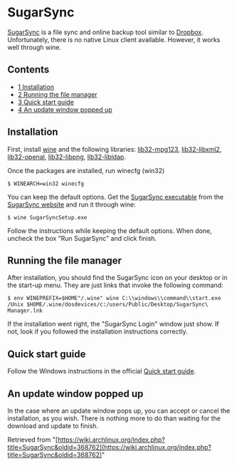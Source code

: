 # SugarSync

[SugarSync](https://www.sugarsync.com/) is a file sync and online backup tool similar to [Dropbox](http://www.dropbox.com/). Unfortunately, there is no native Linux client available. However, it works well through wine.

## Contents

*   [1 Installation](#Installation)
*   [2 Running the file manager](#Running_the_file_manager)
*   [3 Quick start guide](#Quick_start_guide)
*   [4 An update window popped up](#An_update_window_popped_up)

## Installation

First, install [wine](/index.php/Wine "Wine") and the following libraries: [lib32-mpg123](https://www.archlinux.org/packages/?name=lib32-mpg123), [lib32-libxml2](https://www.archlinux.org/packages/?name=lib32-libxml2), [lib32-openal](https://www.archlinux.org/packages/?name=lib32-openal), [lib32-libpng](https://www.archlinux.org/packages/?name=lib32-libpng), [lib32-libldap](https://www.archlinux.org/packages/?name=lib32-libldap).

Once the packages are installed, run winecfg (win32)

```
$ WINEARCH=win32 winecfg

```

You can keep the default options. Get the [SugarSync executable](https://www.sugarsync.com/downloads/SugarSyncSetup.exe) from the [SugarSync website](https://www.sugarsync.com/) and run it through wine:

```
$ wine SugarSyncSetup.exe

```

Follow the instructions while keeping the default options. When done, uncheck the box "Run SugarSync" and click finish.

## Running the file manager

After installation, you should find the SugarSync icon on your desktop or in the start-up menu. They are just links that invoke the following command:

```
$ env WINEPREFIX=$HOME"/.wine" wine C:\\windows\\command\\start.exe /Unix $HOME/.wine/dosdevices/c:/users/Public/Desktop/SugarSync\ Manager.lnk

```

If the installation went right, the "SugarSync Login" window just show. If not, look if you followed the installation instructions correctly.

## Quick start guide

Follow the Windows instructions in the official [Quick start guide](http://www.sugarsync.com/cskb/User_Docs/SugarSync+QuickStart+Guide.pdf).

## An update window popped up

In the case where an update window pops up, you can accept or cancel the installation, as you wish. There is nothing more to do than waiting for the download and update to finish.

Retrieved from "[https://wiki.archlinux.org/index.php?title=SugarSync&oldid=368762](https://wiki.archlinux.org/index.php?title=SugarSync&oldid=368762)"